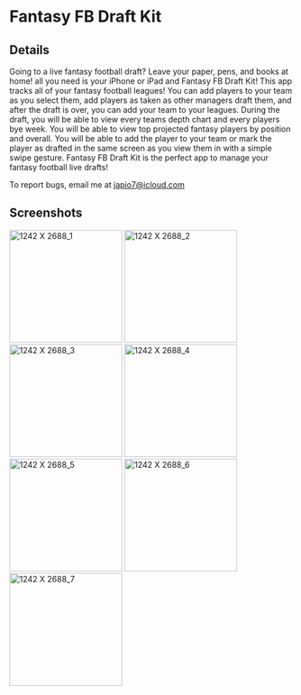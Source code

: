 # Fantasy FB Draft Kit

## Details
Going to a live fantasy football draft? Leave your paper, pens, and books at home! all you need is your iPhone or iPad and Fantasy FB Draft
Kit! This app tracks all of your fantasy football leagues! You can add players to your team as you select them, add players as taken as other
managers draft them, and after the draft is over, you can add your team to your leagues. During the draft, you will be able to view every teams
depth chart and every players bye week. You will be able to view top projected fantasy players by position and overall. You will be able to add
the player to your team or mark the player as drafted in the same screen as you view them in with a simple swipe gesture. Fantasy FB Draft Kit
is the perfect app to manage your fantasy football live drafts!

To report bugs, email me at japio7@icloud.com

## Screenshots
<img width="200" alt="1242 X 2688_1" src="https://user-images.githubusercontent.com/39530089/182763866-1c788028-9410-4338-8683-48f46f6aec19.png">
<img width="200" alt="1242 X 2688_2" src="https://user-images.githubusercontent.com/39530089/182763930-d8a2c05f-3372-4175-9d29-55509f572c4d.png">
<img width="200" alt="1242 X 2688_3" src="https://user-images.githubusercontent.com/39530089/182763963-4d793347-df14-464d-8661-e7e3d22b7a76.png">
<img width="200" alt="1242 X 2688_4" src="https://user-images.githubusercontent.com/39530089/182764022-5075b7f8-9a8c-49f7-8658-4759cb69cabc.png">
<img width="200" alt="1242 X 2688_5" src="https://user-images.githubusercontent.com/39530089/182764033-fe9bd5cb-fb0d-42b2-8f5f-b6d0138fd357.png">
<img width="200" alt="1242 X 2688_6" src="https://user-images.githubusercontent.com/39530089/182764048-b765841d-c02b-4662-9b35-2a20d96cf114.png">
<img width="200" alt="1242 X 2688_7" src="https://user-images.githubusercontent.com/39530089/182764057-912b73cb-6180-4c31-85d5-c0ddf37fb561.png">
